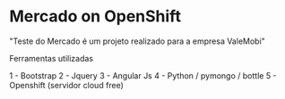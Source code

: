 Mercado on OpenShift
===================

"Teste do Mercado é um projeto realizado para a empresa ValeMobi"

Ferramentas utilizadas

1 - Bootstrap
2 - Jquery
3 - Angular Js
4 - Python / pymongo / bottle
5 - Openshift (servidor cloud free)